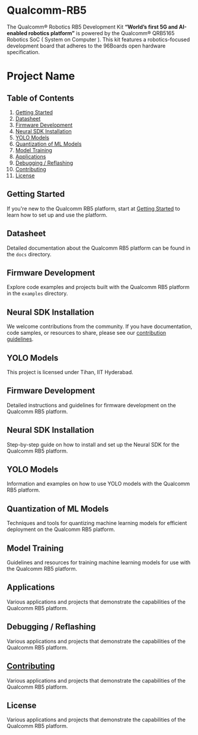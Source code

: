 # Qualcomm-RB5
 The Qualcomm® Robotics RB5 Development Kit **“World’s first 5G and AI-enabled robotics platform”**  is powered by the Qualcomm® QRB5165 Robotics SoC ( System on Computer ). This kit features a robotics-focused development board that adheres to the 96Boards open hardware specification.

# Project Name

## Table of Contents

1. [Getting Started](#getting-started)
2. [Datasheet](#datasheet)
3. [Firmware Development](#firmware-development)
4. [Neural SDK Installation](#neural-sdk-installation)
5. [YOLO Models](#yolo-models)
6. [Quantization of ML Models](#quantization-of-ml-models)
7. [Model Training](#model-training)
8. [Applications](#applications)
9. [Debugging / Reflashing](#reflash)
10. [Contributing](#contributing)
11. [License](#license)

## Getting Started

If you're new to the Qualcomm RB5 platform, start at [Getting Started](#getting-started) to learn how to set up and use the platform.

## Datasheet

Detailed documentation about the Qualcomm RB5 platform can be found in the `docs` directory.

## Firmware Development

Explore code examples and projects built with the Qualcomm RB5 platform in the `examples` directory.

## Neural SDK Installation
We welcome contributions from the community. If you have documentation, code samples, or resources to share, please see our [contribution guidelines](CONTRIBUTING.md).

## YOLO Models

This project is licensed under Tihan, IIT Hyderabad.

## Firmware Development

Detailed instructions and guidelines for firmware development on the Qualcomm RB5 platform.

## Neural SDK Installation

Step-by-step guide on how to install and set up the Neural SDK for the Qualcomm RB5 platform.

## YOLO Models

Information and examples on how to use YOLO models with the Qualcomm RB5 platform.

## Quantization of ML Models

Techniques and tools for quantizing machine learning models for efficient deployment on the Qualcomm RB5 platform.

## Model Training

Guidelines and resources for training machine learning models for use with the Qualcomm RB5 platform.

## Applications

Various applications and projects that demonstrate the capabilities of the Qualcomm RB5 platform.

## Debugging / Reflashing
Various applications and projects that demonstrate the capabilities of the Qualcomm RB5 platform.

## [Contributing](#contributing)

Various applications and projects that demonstrate the capabilities of the Qualcomm RB5 platform.

## License


Various applications and projects that demonstrate the capabilities of the Qualcomm RB5 platform.










